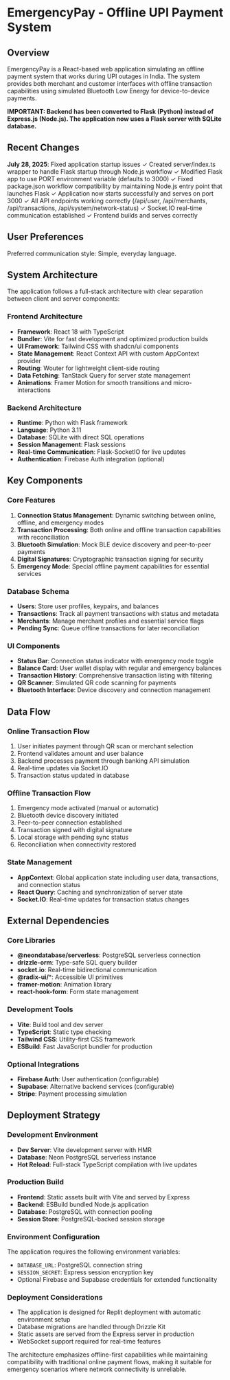 # EmergencyPay - Offline UPI Payment System

## Overview

EmergencyPay is a React-based web application simulating an offline payment system that works during UPI outages in India. The system provides both merchant and customer interfaces with offline transaction capabilities using simulated Bluetooth Low Energy for device-to-device payments.

**IMPORTANT: Backend has been converted to Flask (Python) instead of Express.js (Node.js). The application now uses a Flask server with SQLite database.**

## Recent Changes

**July 28, 2025**: Fixed application startup issues
✓ Created server/index.ts wrapper to handle Flask startup through Node.js workflow
✓ Modified Flask app to use PORT environment variable (defaults to 3000)
✓ Fixed package.json workflow compatibility by maintaining Node.js entry point that launches Flask
✓ Application now starts successfully and serves on port 3000
✓ All API endpoints working correctly (/api/user, /api/merchants, /api/transactions, /api/system/network-status)
✓ Socket.IO real-time communication established
✓ Frontend builds and serves correctly

## User Preferences

Preferred communication style: Simple, everyday language.

## System Architecture

The application follows a full-stack architecture with clear separation between client and server components:

### Frontend Architecture
- **Framework**: React 18 with TypeScript
- **Bundler**: Vite for fast development and optimized production builds
- **UI Framework**: Tailwind CSS with shadcn/ui components
- **State Management**: React Context API with custom AppContext provider
- **Routing**: Wouter for lightweight client-side routing
- **Data Fetching**: TanStack Query for server state management
- **Animations**: Framer Motion for smooth transitions and micro-interactions

### Backend Architecture
- **Runtime**: Python with Flask framework
- **Language**: Python 3.11
- **Database**: SQLite with direct SQL operations
- **Session Management**: Flask sessions
- **Real-time Communication**: Flask-SocketIO for live updates
- **Authentication**: Firebase Auth integration (optional)

## Key Components

### Core Features
1. **Connection Status Management**: Dynamic switching between online, offline, and emergency modes
2. **Transaction Processing**: Both online and offline transaction capabilities with reconciliation
3. **Bluetooth Simulation**: Mock BLE device discovery and peer-to-peer payments
4. **Digital Signatures**: Cryptographic transaction signing for security
5. **Emergency Mode**: Special offline payment capabilities for essential services

### Database Schema
- **Users**: Store user profiles, keypairs, and balances
- **Transactions**: Track all payment transactions with status and metadata
- **Merchants**: Manage merchant profiles and essential service flags
- **Pending Sync**: Queue offline transactions for later reconciliation

### UI Components
- **Status Bar**: Connection status indicator with emergency mode toggle
- **Balance Card**: User wallet display with regular and emergency balances
- **Transaction History**: Comprehensive transaction listing with filtering
- **QR Scanner**: Simulated QR code scanning for payments
- **Bluetooth Interface**: Device discovery and connection management

## Data Flow

### Online Transaction Flow
1. User initiates payment through QR scan or merchant selection
2. Frontend validates amount and user balance
3. Backend processes payment through banking API simulation
4. Real-time updates via Socket.IO
5. Transaction status updated in database

### Offline Transaction Flow
1. Emergency mode activated (manual or automatic)
2. Bluetooth device discovery initiated
3. Peer-to-peer connection established
4. Transaction signed with digital signature
5. Local storage with pending sync status
6. Reconciliation when connectivity restored

### State Management
- **AppContext**: Global application state including user data, transactions, and connection status
- **React Query**: Caching and synchronization of server state
- **Socket.IO**: Real-time updates for transaction status changes

## External Dependencies

### Core Libraries
- **@neondatabase/serverless**: PostgreSQL serverless connection
- **drizzle-orm**: Type-safe SQL query builder
- **socket.io**: Real-time bidirectional communication
- **@radix-ui/***: Accessible UI primitives
- **framer-motion**: Animation library
- **react-hook-form**: Form state management

### Development Tools
- **Vite**: Build tool and dev server
- **TypeScript**: Static type checking
- **Tailwind CSS**: Utility-first CSS framework
- **ESBuild**: Fast JavaScript bundler for production

### Optional Integrations
- **Firebase Auth**: User authentication (configurable)
- **Supabase**: Alternative backend services (configurable)
- **Stripe**: Payment processing simulation

## Deployment Strategy

### Development Environment
- **Dev Server**: Vite development server with HMR
- **Database**: Neon PostgreSQL serverless instance
- **Hot Reload**: Full-stack TypeScript compilation with live updates

### Production Build
- **Frontend**: Static assets built with Vite and served by Express
- **Backend**: ESBuild bundled Node.js application
- **Database**: PostgreSQL with connection pooling
- **Session Store**: PostgreSQL-backed session storage

### Environment Configuration
The application requires the following environment variables:
- `DATABASE_URL`: PostgreSQL connection string
- `SESSION_SECRET`: Express session encryption key
- Optional Firebase and Supabase credentials for extended functionality

### Deployment Considerations
- The application is designed for Replit deployment with automatic environment setup
- Database migrations are handled through Drizzle Kit
- Static assets are served from the Express server in production
- WebSocket support required for real-time features

The architecture emphasizes offline-first capabilities while maintaining compatibility with traditional online payment flows, making it suitable for emergency scenarios where network connectivity is unreliable.